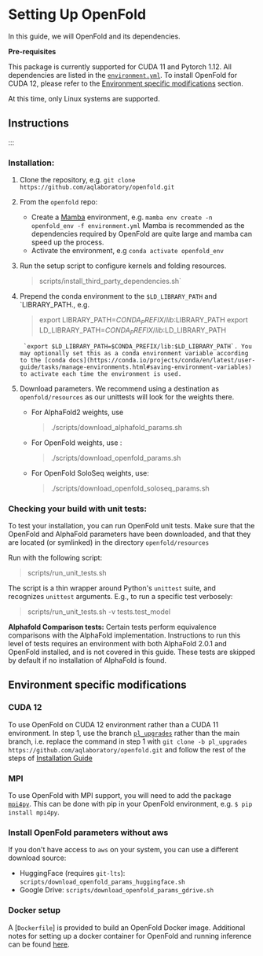 # Setting Up OpenFold 

In this guide, we will OpenFold and its dependencies.

**Pre-requisites**

This package is currently supported for CUDA 11 and Pytorch 1.12. All dependencies are listed in the [`environment.yml`](https://github.com/aqlaboratory/openfold/blob/main/environment.yml). To install OpenFold for CUDA 12, please refer to the [Environment specific modifications](#Environment-specific-modifications) section.

At this time, only Linux systems are supported.

## Instructions
:::

### Installation:
1. Clone the repository, e.g. `git clone https://github.com/aqlaboratory/openfold.git`
1. From the `openfold` repo:
    - Create a [Mamba]("https://github.com/conda-forge/miniforge/releases/latest/download/) environment, e.g.
        `mamba env create -n openfold_env -f environment.yml`
      Mamba is recommended as the dependencies required by OpenFold are quite large and mamba can speed up the process.
    - Activate the environment, e.g `conda activate openfold_env`
1. Run the setup script to configure kernels and folding resources.
	> scripts/install_third_party_dependencies.sh`
1. Prepend the conda environment to the `$LD_LIBRARY_PATH` and `LIBRARY_PATH., e.g. 

	> export LIBRARY_PATH=$CONDA_PREFIX/lib:$LIBRARY_PATH
	> export LD_LIBRARY_PATH=$CONDA_PREFIX/lib:$LD_LIBRARY_PATH
	
		`export $LD_LIBRARY_PATH=$CONDA_PREFIX/lib:$LD_LIBRARY_PATH`. You may optionally set this as a conda environment variable according to the [conda docs](https://conda.io/projects/conda/en/latest/user-guide/tasks/manage-environments.html#saving-environment-variables) to activate each time the environment is used.
1. Download parameters. We recommend using a destination as `openfold/resources` as our unittests will look for the weights there.
	-  For AlphaFold2 weights, use 
		> ./scripts/download_alphafold_params.sh <dest>
	 - For OpenFold weights, use : 
		>  ./scripts/download_openfold_params.sh <dest>
	 - For OpenFold SoloSeq weights, use: 
		> ./scripts/download_openfold_soloseq_params.sh <dest>

### Checking your build with unit tests: 

To test your installation, you can run OpenFold unit tests. Make sure that the OpenFold and AlphaFold parameters have been downloaded, and that they are located (or symlinked) in the directory `openfold/resources` 

Run with the following script:
> scripts/run_unit_tests.sh

The script is a thin wrapper around Python's `unittest` suite, and recognizes `unittest` arguments. E.g., to run a specific test verbosely:

> scripts/run_unit_tests.sh -v tests.test_model

**Alphafold Comparison tests:**
Certain tests perform equivalence comparisons with the AlphaFold implementation. Instructions to run this level of tests requires an environment with both AlphaFold 2.0.1 and OpenFold installed, and is not covered in this guide. These tests are skipped by default if no installation of AlphaFold is found. 

## Environment specific modifications 

### CUDA 12
To use OpenFold on CUDA 12 environment rather than a CUDA 11 environment.
	In step 1, use the branch [`pl_upgrades`](https://github.com/aqlaboratory/openfold/tree/pl_upgrades) rather than the main branch, i.e. replace the command in step 1 with `git clone -b pl_upgrades https://github.com/aqlaboratory/openfold.git`
	and follow the rest of the steps of [Installation Guide](#Installation)


### MPI
To use OpenFold with MPI support, you will need to add the package [`mpi4py`](https://pypi.org/project/mpi4py/). This can be done with pip in your OpenFold environment, e.g. `$ pip install mpi4py`. 


### Install OpenFold parameters without aws
If you don't have access to `aws` on your system, you can use a different download source:

- HuggingFace (requires `git-lts`):	`scripts/download_openfold_params_huggingface.sh`
- Google Drive: `scripts/download_openfold_params_gdrive.sh`

### Docker setup

A [`Dockerfile`] is provided to build an OpenFold Docker image. Additional notes for setting up a docker container for OpenFold and running inference can be found [here](original_readme.md#building-and-using-the-docker-container).
